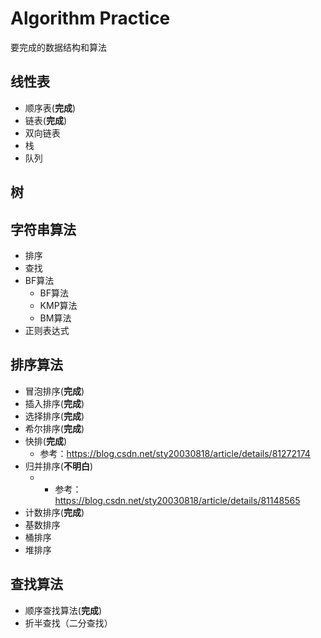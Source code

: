 # Algorithm Practice 

要完成的数据结构和算法

## 线性表

* 顺序表(**完成**)
* 链表(**完成**)
* 双向链表
* 栈
* 队列

## 树

## 字符串算法
* 排序
* 查找
* BF算法
    * BF算法  
    * KMP算法  
    * BM算法
* 正则表达式

## 排序算法
* 冒泡排序(**完成**)
* 插入排序(**完成**)
* 选择排序(**完成**)
* 希尔排序(**完成**)
* 快排(**完成**) 
    * 参考：https://blog.csdn.net/sty20030818/article/details/81272174
* 归并排序(**不明白**)
    * * 参考：https://blog.csdn.net/sty20030818/article/details/81148565
* 计数排序(**完成**)
* 基数排序 
* 桶排序
* 堆排序

## 查找算法
* 顺序查找算法(**完成**)
* 折半查找（二分查找）